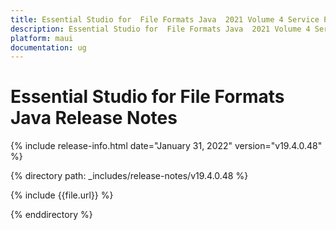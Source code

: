 ```yaml
---
title: Essential Studio for  File Formats Java  2021 Volume 4 Service Pack Release Notes 
description: Essential Studio for  File Formats Java  2021 Volume 4 Service Pack Release Notes 
platform: maui
documentation: ug
---
```


# Essential Studio for  File Formats Java  Release Notes  

{% include release-info.html date="January 31, 2022"  version="v19.4.0.48" %} 

{% directory path: _includes/release-notes/v19.4.0.48 %}

{% include {{file.url}} %}

{% enddirectory %}
